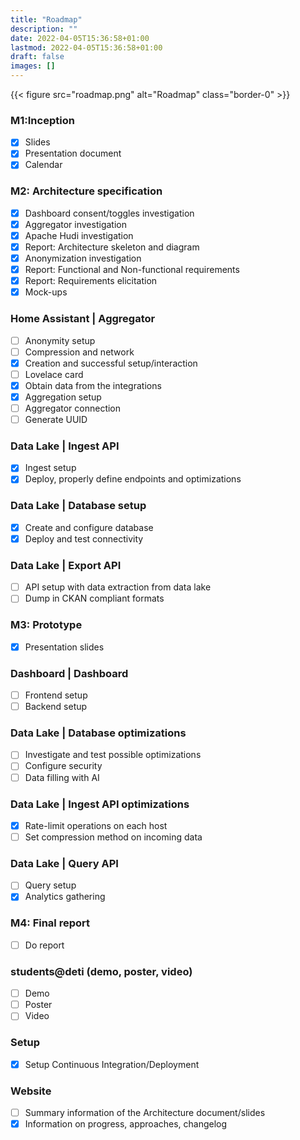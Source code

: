 ```yaml
---
title: "Roadmap"
description: ""
date: 2022-04-05T15:36:58+01:00
lastmod: 2022-04-05T15:36:58+01:00
draft: false
images: []
---
```


{{< figure src="roadmap.png" alt="Roadmap" class="border-0" >}}

### M1:Inception

- [x]  Slides
- [x]  Presentation document
- [x]  Calendar

### M2: Architecture specification

- [x]  Dashboard consent/toggles investigation
- [x]  Aggregator investigation
- [x]  Apache Hudi investigation
- [x]  Report: Architecture skeleton and diagram
- [x]  Anonymization investigation
- [x]  Report: Functional and Non-functional requirements
- [x]  Report: Requirements elicitation
- [x]  Mock-ups

### Home Assistant | Aggregator

- [ ]  Anonymity setup
- [ ]  Compression and network
- [x]  Creation and successful setup/interaction
- [ ]  Lovelace card
- [x]  Obtain data from the integrations
- [x]  Aggregation setup
- [ ]  Aggregator connection
- [ ]  Generate UUID

### Data Lake | Ingest API

- [x]  Ingest setup
- [x]  Deploy, properly define endpoints and optimizations

### Data Lake | Database setup

- [x]  Create and configure database
- [x]  Deploy and test connectivity

### Data Lake | Export API

- [ ]  API setup with data extraction from data lake
- [ ]  Dump in CKAN compliant formats

### M3: Prototype

- [x]  Presentation slides

### Dashboard | Dashboard

- [ ]  Frontend setup
- [ ]  Backend setup

### Data Lake | Database optimizations

- [ ]  Investigate and test possible optimizations
- [ ]  Configure security
- [ ]  Data filling with AI

### Data Lake | Ingest API optimizations

- [x]  Rate-limit operations on each host
- [ ]  Set compression method on incoming data

### Data Lake | Query API

- [ ]  Query setup
- [x]  Analytics gathering

### M4: Final report

- [ ]  Do report

### students@deti (demo, poster, video)

- [ ]  Demo
- [ ]  Poster
- [ ]  Video

### Setup

- [x]  Setup Continuous Integration/Deployment

### Website

- [ ]  Summary information of the Architecture document/slides
- [x]  Information on progress, approaches, changelog
